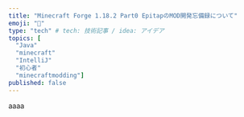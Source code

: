 ```yaml
---
title: "Minecraft Forge 1.18.2 Part0 EpitapのMOD開発忘備録について"
emoji: "👋"
type: "tech" # tech: 技術記事 / idea: アイデア
topics: [
  "Java"
  "minecraft"
  "IntelliJ"
  "初心者"
  "minecraftmodding"]
published: false
---
```

aaaa